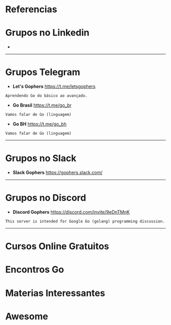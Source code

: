 # Referencias

# Grupos no Linkedin

* 

***

# Grupos Telegram

* **Let's Gophers** <https://t.me/letsgophers>
```
Aprendendo Go do básico ao avançado.
```
* **Go Brasil** <https://t.me/go_br>
```
Vamos falar de Go (linguagem)
```
* **Go BH** <https://t.me/go_bh>
```
Vamos falar de Go (linguagem)
```
***

# Grupos no Slack

* **Slack Gophers** <https://gophers.slack.com/>
***

# Grupos no Discord

* **Discord Gophers** <https://discord.com/invite/9eDnTMnK>
```
This server is intended for Google Go (golang) programming discussion.
```
***

# Cursos Online Gratuitos

# Encontros Go

# Materias Interessantes

# Awesome 
